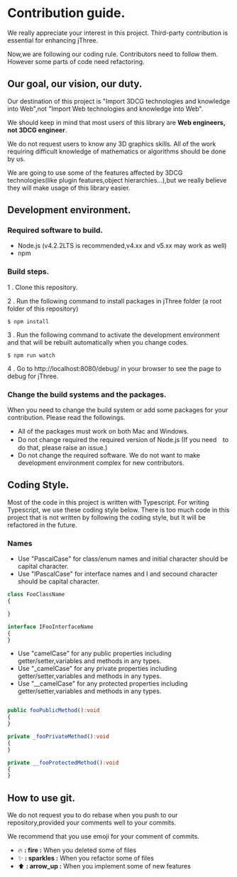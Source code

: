 # Contribution guide.
We really appreciate your interest in this project.
Third-party contribution is essential for enhancing jThree.

Now,we are following our coding rule.
Contributors need to follow them.
However some parts of code need refactoring.

## Our goal, our vision, our duty.
Our destination of this project is "Import 3DCG technologies and knowledge into Web",not "Import Web technologies and knowledge into Web".

We should keep in mind that most users of this library are **Web engineers, not 3DCG engineer**.

We do not request users to know any 3D graphics skills. All of the work requiring difficult knowledge of mathematics or algorithms should be done by us.

We are going to use some of the features affected by 3DCG technologies(like plugin features,object hierarchies...),but we really believe they will make usage of this library easier.

## Development environment.
### Required software to build.
* Node.js (v4.2.2LTS is recommended,v4.xx and v5.xx may work as well)
* npm

### Build steps.
1 . Clone this repository.

2 . Run the following command to install packages in jThree folder (a root folder of this repository)
```shell
$ npm install
```
3 . Run the following command to activate the development environment and that will be rebuilt automatically when you change codes.
```shell
$ npm run watch
```
4 . Go to http://localhost:8080/debug/ in your browser to see the page to debug for jThree.

### Change the build systems and the packages.
When you need to change the build system or add some packages for your contribution. Please read the followings.

* All of the packages must work on both Mac and Windows.
* Do not change required the required version of Node.js (If you need　to do that, please raise an issue.)
* Do not change the required software. We do not want to make development environment complex for new contributors.


## Coding Style.

Most of the code in this project is written with Typescript.
For writing Typescript, we use these coding style below.
There is too much code in this project that is not written by following the coding style, but It will be refactored in the future.

### Names

* Use "PascalCase" for class/enum names and initial character should be capital character.
* Use "IPascalCase" for interface names and I and secound character should be capital character.
```typescript
class FooClassName
{

}

interface IFooInterfaceName
{
}
```

* Use "camelCase" for any public properties including getter/setter,variables and methods in any types.
* Use "_camelCase" for any private properties including getter/setter,variables and methods in any types.
* Use "__camelCase" for any protected properties including getter/setter,variables and methods in any types.
```typescript

public fooPublicMethod():void
{
}

private _fooPrivateMethod():void
{
}

private __fooProtectedMethod():void
{
}

```

## How to use git.
We do not request you to do rebase when you push to our repository,provided your comments well to your commits.


We recommend that you use emoji for your comment of commits.

* :fire: **: fire :** When you deleted some of files
* :sparkles: **: sparkles :** When you refactor some of files
* :arrow_up: **: arrow_up :** When you implement some of new features
